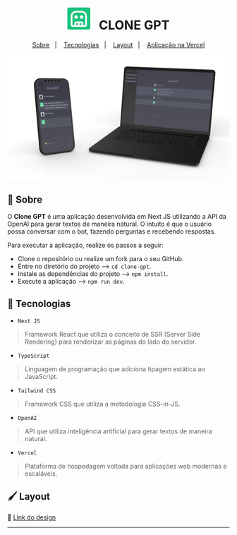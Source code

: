 <h1 align="center">
  <span><img alt="CLONE GPT" src="./.github/bot.svg" height="50px" /></span> &nbsp;
  CLONE GPT
</h1>

<p align="center">
  <a href="#bookmark-sobre">Sobre</a>&nbsp;&nbsp;&nbsp;|&nbsp;&nbsp;&nbsp;
  <a href="#rocket-tecnologias">Tecnologias</a>&nbsp;&nbsp;&nbsp;|&nbsp;&nbsp;&nbsp;
  <a href="#paintbrush-layout">Layout</a>&nbsp;&nbsp;&nbsp;|&nbsp;&nbsp;&nbsp;
  <a href="https://clone-gpt-openai.vercel.app/" target="_blank">Aplicação na Vercel</a>
</p>

<p align="center">
  <img alt="design do projeto" width="650px" src="./.github/mockup.png" />
<p>

## :bookmark: Sobre

O **Clone GPT** é uma aplicação desenvolvida em Next JS utilizando a API da OpenAI para gerar textos de maneira natural. O intuito é que o usuário possa conversar com o bot, fazendo perguntas e recebendo respostas.

Para executar a aplicação, realize os passos a seguir:

* Clone o repositório ou realize um fork para o seu GitHub.
* Entre no diretório do projeto --> `cd clone-gpt`.
* Instale as dependências do projeto --> `npm install`.
* Execute a aplicação --> `npm run dev`.

## :rocket: Tecnologias

  - `Next JS`
  > Framework React que utiliza o conceito de SSR (Server Side Rendering) para renderizar as páginas do lado do servidor.
  - `TypeScript`
  > Linguagem de programação que adiciona tipagem estática ao JavaScript.
  - `Tailwind CSS`
  > Framework CSS que utiliza a metodologia CSS-in-JS.
  - `OpenAI`
  > API que utiliza inteligência artificial para gerar textos de maneira natural.
  - `Vercel`
  > Plataforma de hospedagem voltada para aplicações web modernas e escaláveis.

## :paintbrush: Layout

🔗 [Link do design](https://www.figma.com/file/Tm195oJmb0NebY58EAxDFH/Clone-ChatGPT?type=design&node-id=8-914&mode=design&t=XtJtHUG320oTtgel-0)

---
